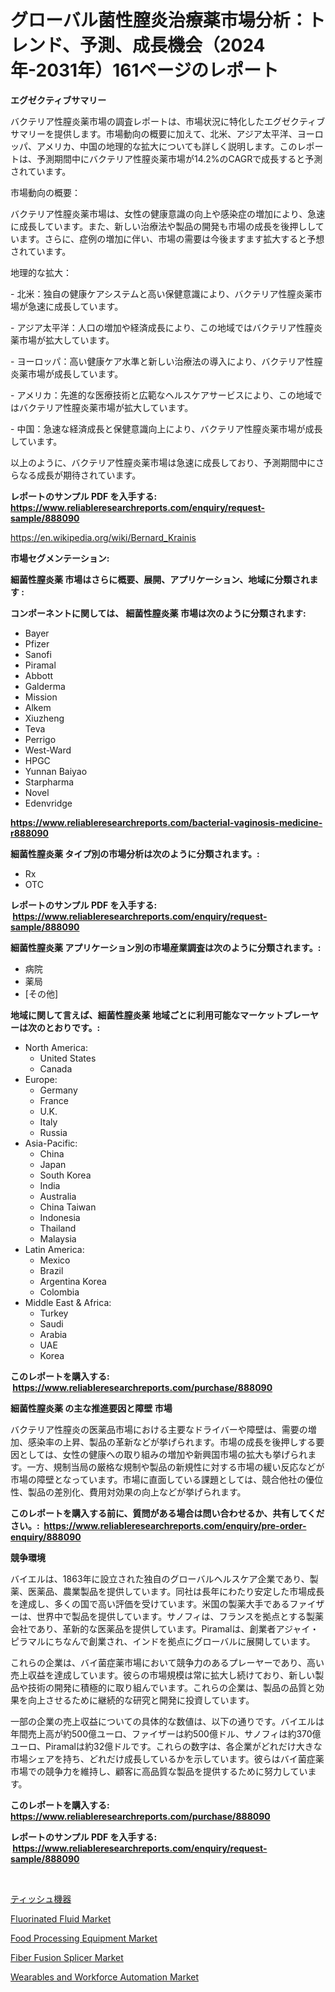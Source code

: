<p><h1>グローバル菌性膣炎治療薬市場分析：トレンド、予測、成長機会（2024年-2031年）161ページのレポート</h1></p><p><strong>エグゼクティブサマリー</strong></p>
<p><p>バクテリア性膣炎薬市場の調査レポートは、市場状況に特化したエグゼクティブサマリーを提供します。市場動向の概要に加えて、北米、アジア太平洋、ヨーロッパ、アメリカ、中国の地理的な拡大についても詳しく説明します。このレポートは、予測期間中にバクテリア性膣炎薬市場が14.2%のCAGRで成長すると予測されています。</p><p>市場動向の概要：</p><p>バクテリア性膣炎薬市場は、女性の健康意識の向上や感染症の増加により、急速に成長しています。また、新しい治療法や製品の開発も市場の成長を後押ししています。さらに、症例の増加に伴い、市場の需要は今後ますます拡大すると予想されています。</p><p>地理的な拡大：</p><p>- 北米：独自の健康ケアシステムと高い保健意識により、バクテリア性膣炎薬市場が急速に成長しています。</p><p>- アジア太平洋：人口の増加や経済成長により、この地域ではバクテリア性膣炎薬市場が拡大しています。</p><p>- ヨーロッパ：高い健康ケア水準と新しい治療法の導入により、バクテリア性膣炎薬市場が成長しています。</p><p>- アメリカ：先進的な医療技術と広範なヘルスケアサービスにより、この地域ではバクテリア性膣炎薬市場が拡大しています。</p><p>- 中国：急速な経済成長と保健意識向上により、バクテリア性膣炎薬市場が成長しています。</p><p>以上のように、バクテリア性膣炎薬市場は急速に成長しており、予測期間中にさらなる成長が期待されています。</p></p>
<p><strong>レポートのサンプル PDF を入手する: <a href="https://www.reliableresearchreports.com/enquiry/request-sample/888090">https://www.reliableresearchreports.com/enquiry/request-sample/888090</a></strong></p>
<p><a href="https://en.wikipedia.org/wiki/Bernard_Krainis">https://en.wikipedia.org/wiki/Bernard_Krainis</a></p>
<p><strong>市場セグメンテーション:</strong></p>
<p><strong> 細菌性膣炎薬 市場はさらに概要、展開、アプリケーション、地域に分類されます :</strong></p>
<p><strong>コンポーネントに関しては、 細菌性膣炎薬 市場は次のように分類されます: &nbsp;</strong></p>
<p><ul><li>Bayer</li><li>Pfizer</li><li>Sanofi</li><li>Piramal</li><li>Abbott</li><li>Galderma</li><li>Mission</li><li>Alkem</li><li>Xiuzheng</li><li>Teva</li><li>Perrigo</li><li>West-Ward</li><li>HPGC</li><li>Yunnan Baiyao</li><li>Starpharma</li><li>Novel</li><li>Edenvridge</li></ul></p>
<p><strong><a href="https://www.reliableresearchreports.com/bacterial-vaginosis-medicine-r888090">https://www.reliableresearchreports.com/bacterial-vaginosis-medicine-r888090</a></strong></p>
<p><strong> 細菌性膣炎薬 タイプ別の市場分析は次のように分類されます。:</strong></p>
<p><ul><li>Rx</li><li>OTC</li></ul></p>
<p><strong>レポートのサンプル PDF を入手する: &nbsp;<a href="https://www.reliableresearchreports.com/enquiry/request-sample/888090">https://www.reliableresearchreports.com/enquiry/request-sample/888090</a></strong></p>
<p><strong> 細菌性膣炎薬 アプリケーション別の市場産業調査は次のように分類されます。:</strong></p>
<p><ul><li>病院</li><li>薬局</li><li>[その他]</li></ul></p>
<p><strong>地域に関して言えば、細菌性膣炎薬 地域ごとに利用可能なマーケットプレーヤーは次のとおりです。:</strong></p>
<p><ul>
    <li>
        North America:
        <ul>
            <li>United States</li>
            <li>Canada</li>
        </ul>
    </li>
    <li>
        Europe:
        <ul>
            <li>Germany</li>
            <li>France</li>
            <li>U.K.</li>
            <li>Italy</li>
            <li>Russia</li>
        </ul>
    </li>
    <li>
        Asia-Pacific:
        <ul>
            <li>China</li>
            <li>Japan</li>
            <li>South Korea</li>
            <li>India</li>
            <li>Australia</li>
            <li>China Taiwan</li>
            <li>Indonesia</li>
            <li>Thailand</li>
            <li>Malaysia</li>
        </ul>
    </li>
    <li>
        Latin America:
        <ul>
            <li>Mexico</li>
            <li>Brazil</li>
            <li>Argentina Korea</li>
            <li>Colombia</li>
        </ul>
    </li>
    <li>
        Middle East & Africa:
        <ul>
            <li>Turkey</li>
            <li>Saudi</li>
            <li>Arabia</li>
            <li>UAE</li>
            <li>Korea</li>
        </ul>
    </li>
    </ul></p>
<p><strong>このレポートを購入する: &nbsp;<a href="https://www.reliableresearchreports.com/purchase/888090">https://www.reliableresearchreports.com/purchase/888090</a></strong></p>
<p><strong>細菌性膣炎薬 の主な推進要因と障壁 市場</strong></p>
<p><p>バクテリア性膣炎の医薬品市場における主要なドライバーや障壁は、需要の増加、感染率の上昇、製品の革新などが挙げられます。市場の成長を後押しする要因としては、女性の健康への取り組みの増加や新興国市場の拡大も挙げられます。一方、規制当局の厳格な規制や製品の新規性に対する市場の緩い反応などが市場の障壁となっています。市場に直面している課題としては、競合他社の優位性、製品の差別化、費用対効果の向上などが挙げられます。</p></p>
<p><strong>このレポートを購入する前に、質問がある場合は問い合わせるか、共有してください。:&nbsp; <a href="https://www.reliableresearchreports.com/enquiry/pre-order-enquiry/888090">https://www.reliableresearchreports.com/enquiry/pre-order-enquiry/888090</a></strong></p>
<p><strong>競争環境</strong></p>
<p><p>バイエルは、1863年に設立された独自のグローバルヘルスケア企業であり、製薬、医薬品、農業製品を提供しています。同社は長年にわたり安定した市場成長を達成し、多くの国で高い評価を受けています。米国の製薬大手であるファイザーは、世界中で製品を提供しています。サノフィは、フランスを拠点とする製薬会社であり、革新的な医薬品を提供しています。Piramalは、創業者アジャイ・ピラマルにちなんで創業され、インドを拠点にグローバルに展開しています。</p><p>これらの企業は、バイ菌症薬市場において競争力のあるプレーヤーであり、高い売上収益を達成しています。彼らの市場規模は常に拡大し続けており、新しい製品や技術の開発に積極的に取り組んでいます。これらの企業は、製品の品質と効果を向上させるために継続的な研究と開発に投資しています。</p><p>一部の企業の売上収益についての具体的な数値は、以下の通りです。バイエルは年間売上高が約500億ユーロ、ファイザーは約500億ドル、サノフィは約370億ユーロ、Piramalは約32億ドルです。これらの数字は、各企業がどれだけ大きな市場シェアを持ち、どれだけ成長しているかを示しています。彼らはバイ菌症薬市場での競争力を維持し、顧客に高品質な製品を提供するために努力しています。</p></p>
<p><strong>このレポートを購入する: &nbsp; <a href="https://www.reliableresearchreports.com/purchase/888090">https://www.reliableresearchreports.com/purchase/888090</a></strong></p>
<p><strong>レポートのサンプル PDF を入手する: &nbsp;<a href="https://www.reliableresearchreports.com/enquiry/request-sample/888090">https://www.reliableresearchreports.com/enquiry/request-sample/888090</a></strong><strong></strong></p>
<p>&nbsp;</p>
<p><p><a href="https://github.com/RandallRunte2023/Market-Research-Report-List-2/blob/main/803443719931.md">ティッシュ機器</a></p><p><a href="https://github.com/mooaaztarek/Market-Research-Report-List-1/blob/main/fluorinated-fluid-market.md">Fluorinated Fluid Market</a></p><p><a href="https://www.linkedin.com/pulse/global-food-processing-equipment-industry-types-applications-kiqlc?trackingId=ysF4luB9B5tufyWnMIQn2A%3D%3D">Food Processing Equipment Market</a></p><p><a href="https://www.linkedin.com/pulse/fiber-fusion-splicer-market-size-growth-trends-statistics-2vvsc?trackingId=eAYm9vNt0Kyodx1cEowvbQ%3D%3D">Fiber Fusion Splicer Market</a></p><p><a href="https://issuu.com/reportprime-2/docs/wearables-and-workforce-automation-market-size-203">Wearables and Workforce Automation Market</a></p></p>